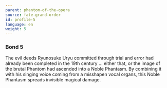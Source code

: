 ```yaml
---
parent: phantom-of-the-opera
source: fate-grand-order
id: profile-5
language: en
weight: 5
---
```


### Bond 5

The evil deeds Ryunosuke Uryu committed through trial and error had already been completed in the 19th century … either that, or the image of the brutal Phantom had ascended into a Noble Phantasm.
By combining it with his singing voice coming from a misshapen vocal organs, this Noble Phantasm spreads invisible magical damage.
